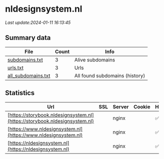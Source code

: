 # nldesignsystem.nl
*Last update:2024-01-11 16:13:45*
## Summary data
| File       | Count | Info |
|------------|-------|------|
|[subdomains.txt](/data/nldesignsystem/subdomains.txt)|3|Alive subdomains|
|[urls.txt](/data/nldesignsystem/urls.txt)|3|Urls|
|[all_subdomains.txt](/data/nldesignsystem/all_subdomains.txt)|3|All found subdomains (history)|
## Statistics
| Url | SSL | Server | Cookie | HSTS | CSP | XFO | XXP | RP | Tech |
|------------|-------|------|------|------|------|------|------|------|------|
|[https://storybook.nldesignsystem.nl](https://storybook.nldesignsystem.nl)| |nginx| |:white_check_mark: | | | |:white_check_mark: |HSTS Nginx Plesk|
|[https://www.nldesignsystem.nl](https://www.nldesignsystem.nl)| |nginx| |:white_check_mark: | | | |:white_check_mark: |Docusaurus:3.1.0 HST...|
|[https://nldesignsystem.nl](https://nldesignsystem.nl)| |nginx| |:white_check_mark: | | | |:white_check_mark: |Docusaurus:3.1.0 HST...|
